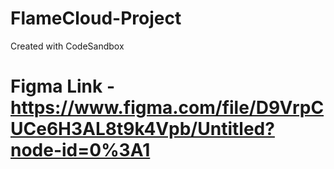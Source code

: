 # FlameCloud-Project
Created with CodeSandbox


# Figma Link - https://www.figma.com/file/D9VrpCUCe6H3AL8t9k4Vpb/Untitled?node-id=0%3A1
